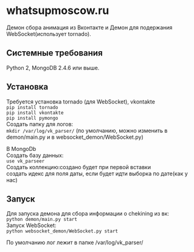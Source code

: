 whatsupmoscow.ru
================
Демон сбора анимация из Вконтакте и Демон для подержания WebSocket(использует tornado).

Системные требования
-------------------
Python 2, MongoDB 2.4.6 или выше.

Установка
------------
Требуется установка tornado (для WebSocket), vkontakte<br>
`pip install tornado`<br>
`pip install vkontakte`<br>
`pip install pymongo`<br>
Создать папку для логов:<br>
`mkdir /var/log/vk_parser/` (по умолчанию, можно изменить в demon/main.py и в websocket_demon/WebSocket.py)<br>

В MongoDb<br>
Создать  базу данных:<br>
`use vk_parseer`<br>
Создать коллекцию:создано будет при первой вставки<br>
создать идекс для поля даты, если будет идти выборка по дате(как у нас)<br>

Запуск
-----
Для запуска демона для сбора информации о chekining из вк:<br>
`python demon/main.py start`<br>
Запуск WebSocket:<br>
`python websocket_demon/WebSocket.py start`<br>

По умолчанию лог лежит в папке /var/log/vk_parser/



